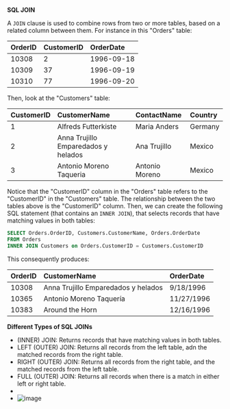 **SQL JOIN**

A `JOIN` clause is used to combine rows from two or more tables, based on a related column between them. For instance in this "Orders" table:

|OrderID | CustomerID | OrderDate | 
| :---         |     :---     |:--- |
| 10308 | 2    | 1996-09-18    | 
|  10309     | 37       | 1996-09-19      | 
| 10310 | 77 | 1996-09-20 |

Then, look at the "Customers" table: 

|CustomerID | CustomerName | ContactName | Country| 
| :---         |     :---     |:--- |:---|
| 1 | Alfreds Futterkiste    | Maria Anders | Germany|
|  2     | Anna Trujillo Emparedados y helados       | Ana Trujillo| Mexico| 
| 3 | Antonio Moreno Taqueria| Antonio Moreno | Mexico|

Notice that the "CustomerID" column in the "Orders" table refers to the "CustomerID" in the "Customers" table. The relationship between the two tables above is the "CustomerID" column. Then, we can create the following SQL statement (that contains an `INNER JOIN`), that selects records that have matching values in both tables:
```SQL
SELECT Orders.OrderID, Customers.CustomerName, Orders.OrderDate
FROM Orders
INNER JOIN Customers on Orders.CustomerID = Customers.CustomerID
```

This consequently produces:

|OrderID | CustomerName | OrderDate | 
| :---         |     :---     |:--- |
| 10308 |Anna Trujillo Emparedados y helados      | 9/18/1996   | 
|  10365 | Antonio Moreno Taquería       | 11/27/1996    | 
| 10383 | Around the Horn | 12/16/1996|

**Different Types of SQL JOINs**

* (INNER) JOIN: Returns records that have matching values in both tables.
* LEFT (OUTER) JOIN: Returns all records from the left table, adn the matched records from the right table.
* RIGHT (OUTER) JOIN: Returns all records from the right table, and the matched records from the left table.
* FULL (OUTER) JOIN: Returns all records when there is a match in either left or right table.
*
* ![image](https://github.com/aliamrod/Coding-Challenges/assets/62684338/2c8b0bdd-a000-486b-b680-4a8b8f02245e)


